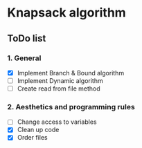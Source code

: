 # Knapsack algorithm

## ToDo list
### 1. General
- [x] Implement Branch & Bound algorithm
- [ ] Implement Dynamic algorithm
- [ ] Create read from file method

### 2. Aesthetics and programming rules
- [ ] Change access to variables
- [x] Clean up code
- [x] Order files